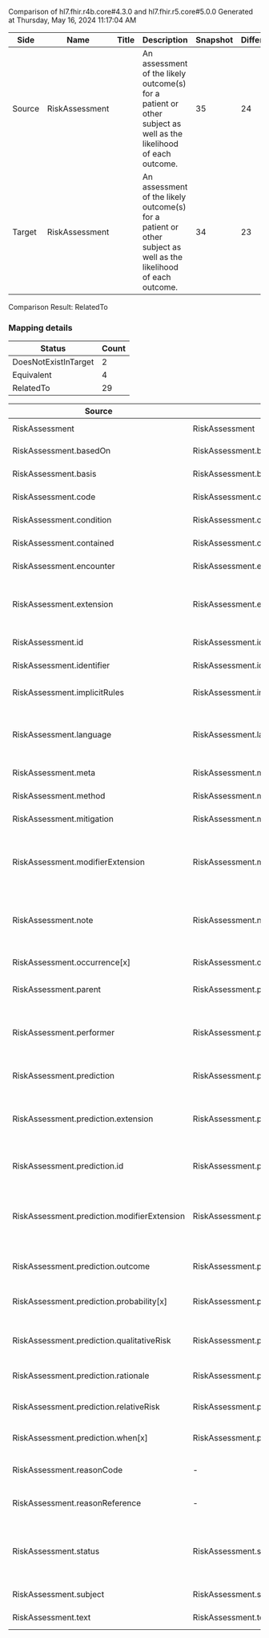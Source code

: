 Comparison of hl7.fhir.r4b.core#4.3.0 and hl7.fhir.r5.core#5.0.0
Generated at Thursday, May 16, 2024 11:17:04 AM

| Side | Name | Title | Description | Snapshot | Differential |
| --- | --- | --- | --- | --- | --- |
| Source | RiskAssessment |  | An assessment of the likely outcome(s) for a patient or other subject as well as the likelihood of each outcome. | 35 | 24 |
| Target | RiskAssessment |  | An assessment of the likely outcome(s) for a patient or other subject as well as the likelihood of each outcome. | 34 | 23 |


Comparison Result: RelatedTo


### Mapping details

| Status | Count |
| ------ | ----- |
DoesNotExistInTarget | 2 |
Equivalent | 4 |
RelatedTo | 29 |


| Source | Target | Status | Message |
| ------ | ------ | ------ | ------- |
| RiskAssessment | RiskAssessment | Equivalent | R4B `RiskAssessment` maps as Equivalent to R5 `RiskAssessment` |
| RiskAssessment.basedOn | RiskAssessment.basedOn | Equivalent | R4B `RiskAssessment.basedOn` maps as Equivalent to R5 `RiskAssessment.basedOn` |
| RiskAssessment.basis | RiskAssessment.basis | Equivalent | R4B `RiskAssessment.basis` maps as Equivalent to R5 `RiskAssessment.basis` |
| RiskAssessment.code | RiskAssessment.code | Equivalent | R4B `RiskAssessment.code` maps as Equivalent to R5 `RiskAssessment.code` |
| RiskAssessment.condition | RiskAssessment.condition | Equivalent | R4B `RiskAssessment.condition` maps as Equivalent to R5 `RiskAssessment.condition` |
| RiskAssessment.contained | RiskAssessment.contained | Equivalent | R4B `RiskAssessment.contained` maps as Equivalent to R5 `RiskAssessment.contained` |
| RiskAssessment.encounter | RiskAssessment.encounter | Equivalent | R4B `RiskAssessment.encounter` maps as Equivalent to R5 `RiskAssessment.encounter` |
| RiskAssessment.extension | RiskAssessment.extension | RelatedTo | R4B `RiskAssessment.extension` maps as RelatedTo to R5 `RiskAssessment.extension` - extension has change due to type change: R4B `extension` `Extension` maps as RelatedTo for R5 `extension` |
| RiskAssessment.id | RiskAssessment.id | Equivalent | R4B `RiskAssessment.id` maps as Equivalent to R5 `RiskAssessment.id` |
| RiskAssessment.identifier | RiskAssessment.identifier | Equivalent | R4B `RiskAssessment.identifier` maps as Equivalent to R5 `RiskAssessment.identifier` |
| RiskAssessment.implicitRules | RiskAssessment.implicitRules | Equivalent | R4B `RiskAssessment.implicitRules` maps as Equivalent to R5 `RiskAssessment.implicitRules` |
| RiskAssessment.language | RiskAssessment.language | RelatedTo | R4B `RiskAssessment.language` maps as RelatedTo to R5 `RiskAssessment.language` - language made the binding required (from Preferred) for http://hl7.org/fhir/ValueSet/all-languages|5.0.0 |
| RiskAssessment.meta | RiskAssessment.meta | Equivalent | R4B `RiskAssessment.meta` maps as Equivalent to R5 `RiskAssessment.meta` |
| RiskAssessment.method | RiskAssessment.method | Equivalent | R4B `RiskAssessment.method` maps as Equivalent to R5 `RiskAssessment.method` |
| RiskAssessment.mitigation | RiskAssessment.mitigation | Equivalent | R4B `RiskAssessment.mitigation` maps as Equivalent to R5 `RiskAssessment.mitigation` |
| RiskAssessment.modifierExtension | RiskAssessment.modifierExtension | RelatedTo | R4B `RiskAssessment.modifierExtension` maps as RelatedTo to R5 `RiskAssessment.modifierExtension` - modifierExtension has change due to type change: R4B `modifierExtension` `Extension` maps as RelatedTo for R5 `modifierExtension` |
| RiskAssessment.note | RiskAssessment.note | SourceIsNarrowerThanTarget | R4B `RiskAssessment.note` maps as SourceIsNarrowerThanTarget to R5 `RiskAssessment.note` - note has change due to type change: R4B `note` `Annotation` maps as SourceIsNarrowerThanTarget for R5 `note` |
| RiskAssessment.occurrence[x] | RiskAssessment.occurrence[x] | Equivalent | R4B `RiskAssessment.occurrence[x]` maps as Equivalent to R5 `RiskAssessment.occurrence[x]` |
| RiskAssessment.parent | RiskAssessment.parent | Equivalent | R4B `RiskAssessment.parent` maps as Equivalent to R5 `RiskAssessment.parent` |
| RiskAssessment.performer | RiskAssessment.performer | SourceIsNarrowerThanTarget | R4B `RiskAssessment.performer` maps as SourceIsNarrowerThanTarget to R5 `RiskAssessment.performer` - performer has change due to type change: R4B `performer` `Reference` maps as SourceIsNarrowerThanTarget for R5 `performer` |
| RiskAssessment.prediction | RiskAssessment.prediction | Equivalent | R4B `RiskAssessment.prediction` maps as Equivalent to R5 `RiskAssessment.prediction` |
| RiskAssessment.prediction.extension | RiskAssessment.prediction.extension | RelatedTo | R4B `RiskAssessment.prediction.extension` maps as RelatedTo to R5 `RiskAssessment.prediction.extension` - extension has change due to type change: R4B `extension` `Extension` maps as RelatedTo for R5 `extension` |
| RiskAssessment.prediction.id | RiskAssessment.prediction.id | Equivalent | R4B `RiskAssessment.prediction.id` maps as Equivalent to R5 `RiskAssessment.prediction.id` |
| RiskAssessment.prediction.modifierExtension | RiskAssessment.prediction.modifierExtension | RelatedTo | R4B `RiskAssessment.prediction.modifierExtension` maps as RelatedTo to R5 `RiskAssessment.prediction.modifierExtension` - modifierExtension has change due to type change: R4B `modifierExtension` `Extension` maps as RelatedTo for R5 `modifierExtension` |
| RiskAssessment.prediction.outcome | RiskAssessment.prediction.outcome | Equivalent | R4B `RiskAssessment.prediction.outcome` maps as Equivalent to R5 `RiskAssessment.prediction.outcome` |
| RiskAssessment.prediction.probability[x] | RiskAssessment.prediction.probability[x] | Equivalent | R4B `RiskAssessment.prediction.probability[x]` maps as Equivalent to R5 `RiskAssessment.prediction.probability[x]` |
| RiskAssessment.prediction.qualitativeRisk | RiskAssessment.prediction.qualitativeRisk | Equivalent | R4B `RiskAssessment.prediction.qualitativeRisk` maps as Equivalent to R5 `RiskAssessment.prediction.qualitativeRisk` |
| RiskAssessment.prediction.rationale | RiskAssessment.prediction.rationale | Equivalent | R4B `RiskAssessment.prediction.rationale` maps as Equivalent to R5 `RiskAssessment.prediction.rationale` |
| RiskAssessment.prediction.relativeRisk | RiskAssessment.prediction.relativeRisk | Equivalent | R4B `RiskAssessment.prediction.relativeRisk` maps as Equivalent to R5 `RiskAssessment.prediction.relativeRisk` |
| RiskAssessment.prediction.when[x] | RiskAssessment.prediction.when[x] | Equivalent | R4B `RiskAssessment.prediction.when[x]` maps as Equivalent to R5 `RiskAssessment.prediction.when[x]` |
| RiskAssessment.reasonCode | - | DoesNotExistInTarget | R4B `RiskAssessment.reasonCode` does not appear in the target and has no mapping for `RiskAssessment`. |
| RiskAssessment.reasonReference | - | DoesNotExistInTarget | R4B `RiskAssessment.reasonReference` does not appear in the target and has no mapping for `RiskAssessment`. |
| RiskAssessment.status | RiskAssessment.status | Equivalent | R4B `RiskAssessment.status` maps as Equivalent to R5 `RiskAssessment.status` - status has compatible required binding for code type: http://hl7.org/fhir/ValueSet/observation-status|4.3.0 and http://hl7.org/fhir/ValueSet/observation-status|5.0.0 (Equivalent) |
| RiskAssessment.subject | RiskAssessment.subject | Equivalent | R4B `RiskAssessment.subject` maps as Equivalent to R5 `RiskAssessment.subject` |
| RiskAssessment.text | RiskAssessment.text | Equivalent | R4B `RiskAssessment.text` maps as Equivalent to R5 `RiskAssessment.text` |

